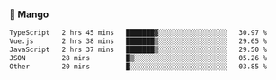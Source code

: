 ### 🥭 Mango

<!--START_SECTION:waka-->

```txt
TypeScript   2 hrs 45 mins   ███████▓░░░░░░░░░░░░░░░░░   30.97 %
Vue.js       2 hrs 38 mins   ███████▒░░░░░░░░░░░░░░░░░   29.65 %
JavaScript   2 hrs 37 mins   ███████▒░░░░░░░░░░░░░░░░░   29.50 %
JSON         28 mins         █▒░░░░░░░░░░░░░░░░░░░░░░░   05.26 %
Other        20 mins         █░░░░░░░░░░░░░░░░░░░░░░░░   03.85 %
```

<!--END_SECTION:waka-->

